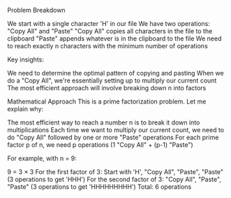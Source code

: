 Problem Breakdown

We start with a single character 'H' in our file
We have two operations: "Copy All" and "Paste"
"Copy All" copies all characters in the file to the clipboard
"Paste" appends whatever is in the clipboard to the file
We need to reach exactly n characters with the minimum number of operations

Key insights:

We need to determine the optimal pattern of copying and pasting
When we do a "Copy All", we're essentially setting up to multiply our current count
The most efficient approach will involve breaking down n into factors

Mathematical Approach
This is a prime factorization problem. Let me explain why:

The most efficient way to reach a number n is to break it down into multiplications
Each time we want to multiply our current count, we need to do "Copy All" followed by one or more "Paste" operations
For each prime factor p of n, we need p operations (1 "Copy All" + (p-1) "Paste")

For example, with n = 9:

9 = 3 × 3
For the first factor of 3: Start with 'H', "Copy All", "Paste", "Paste" (3 operations to get 'HHH')
For the second factor of 3: "Copy All", "Paste", "Paste" (3 operations to get 'HHHHHHHHH')
Total: 6 operations
